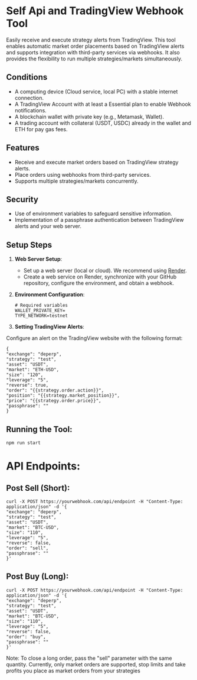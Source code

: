 # Self Api and TradingView Webhook Tool

Easily receive and execute strategy alerts from TradingView. This tool enables automatic market order placements based on TradingView alerts and supports integration with third-party services via webhooks. It also provides the flexibility to run multiple strategies/markets simultaneously.

## Conditions

- A computing device (Cloud service, local PC) with a stable internet connection.
- A TradingView Account with at least a Essential plan to enable Webhook notifications.
- A blockchain wallet with private key (e.g., Metamask, Wallet).
- A trading account with collateral (USDT, USDC) already in the wallet and ETH for pay gas fees.

## Features

- Receive and execute market orders based on TradingView strategy alerts.
- Place orders using webhooks from third-party services.
- Supports multiple strategies/markets concurrently.

## Security

- Use of environment variables to safeguard sensitive information.
- Implementation of a passphrase authentication between TradingView alerts and your web server.

## Setup Steps

1. **Web Server Setup**:
   - Set up a web server (local or cloud). We recommend using [Render](https://render.com/).
   - Create a web service on Render, synchronize with your GitHub repository, configure the environment, and obtain a webhook.

2. **Environment Configuration**:
   ```
   # Required variables
   WALLET_PRIVATE_KEY=
   TYPE_NETWORK=testnet
   ```
3. **Setting TradingView Alerts**:

Configure an alert on the TradingView website with the following format:

   ```
{ 
  "exchange": "deperp", 
  "strategy": "test", 
  "asset": "USDT", 
  "market": "ETH-USD", 
  "size": "120", 
  "leverage": "5", 
  "reverse": true, 
  "order": "{{strategy.order.action}}", 
  "position": "{{strategy.market_position}}", 
  "price": "{{strategy.order.price}}", 
  "passphrase": "" 
}
   ```

## Running the Tool:
   ```
   npm run start
   ```

# API Endpoints:

## Post Sell (Short):
  ```
curl -X POST https://yourwebhook.com/api/endpoint -H "Content-Type: application/json" -d '{
  "exchange": "deperp",
  "strategy": "test",
  "asset": "USDT",
  "market": "BTC-USD",
  "size": "110",
  "leverage": "5",
  "reverse": false,
  "order": "sell",
  "passphrase": ""
}'

 ```
## Post Buy (Long):
  ```
curl -X POST https://yourwebhook.com/api/endpoint -H "Content-Type: application/json" -d '{
  "exchange": "deperp",
  "strategy": "test",
  "asset": "USDT",
  "market": "BTC-USD",
  "size": "110",
  "leverage": "5",
  "reverse": false,
  "order": "buy",
  "passphrase": ""
}'
  ```
Note: To close a long order, pass the "sell" parameter with the same quantity. Currently, only market orders are supported, stop limits and take profits you place as market orders from your strategies




